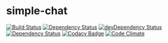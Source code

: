 simple-chat
===========

[![Build Status](https://travis-ci.org/VanDalkvist/simple-talk.svg?branch=master)](https://travis-ci.org/VanDalkvist/simple-talk)
[![Dependency Status](https://david-dm.org/VanDalkvist/simple-talk.svg)](https://david-dm.org/VanDalkvist/simple-talk)
[![devDependency Status](https://david-dm.org/VanDalkvist/simple-talk/dev-status.svg)](https://david-dm.org/VanDalkvist/simple-talk#info=devDependencies)
[![Dependency Status](https://www.versioneye.com/user/projects/54de154fc1bbbd5f82000870/badge.svg?style=flat)](https://www.versioneye.com/user/projects/54de154fc1bbbd5f82000870)
[![Codacy Badge](https://www.codacy.com/project/badge/f55c3bc17e7a4aeabc93095c8c603def)](https://www.codacy.com/public/ivan_3/simple-talk)
[![Code Climate](https://codeclimate.com/github/VanDalkvist/simple-talk/badges/gpa.svg)](https://codeclimate.com/github/VanDalkvist/simple-talk)
